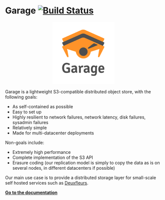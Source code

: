 Garage [![Build Status](https://drone.deuxfleurs.fr/api/badges/Deuxfleurs/garage/status.svg)](https://drone.deuxfleurs.fr/Deuxfleurs/garage)
===

<p align="center" style="text-align:center;">
	<a href="https://garagehq.deuxfleurs.fr">
	<img alt="Garage logo" src="doc/logo/garage.png" height="200" />
	</a>
</p>

Garage is a lightweight S3-compatible distributed object store, with the following goals:

- As self-contained as possible
- Easy to set up
- Highly resilient to network failures, network latency, disk failures, sysadmin failures
- Relatively simple
- Made for multi-datacenter deployments

Non-goals include:

- Extremely high performance
- Complete implementation of the S3 API
- Erasure coding (our replication model is simply to copy the data as is on several nodes, in different datacenters if possible)

Our main use case is to provide a distributed storage layer for small-scale self hosted services such as [Deuxfleurs](https://deuxfleurs.fr).

**[Go to the documentation](https://garagehq.deuxfleurs.fr)**
